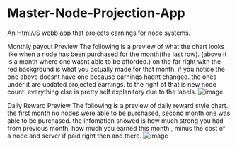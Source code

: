 # Master-Node-Projection-App
An Html/JS webb app that projects earnings for node systems.

Monthly payout Preview
The following is a preview of what the chart looks like when a node has been purchased for the month(the last row).
(above it is a month where one wasnt able to be afforded.)
on the far right with the red background is what you actually made for that month.
if you notice the one above doesnt have one because earnings hadnt changed.
the ones under it are updated projected earnings. to the right of that is new node count.
everything else is pretty self explanitory due to the labels.
![image](https://user-images.githubusercontent.com/5101197/131310136-157e787e-d0de-4c30-8df1-ff9e58c291d4.png)


Daily Reward Preview
The following is a preview of daily reward style chart. the first month no nodes were able to be purchased, second month one was able to be purchased.
the infomation showed is how much strong you had from previous month, how much you earned this month , minus the cost of a node and server if paid right then and there.
![image](https://user-images.githubusercontent.com/5101197/131310454-e5bbb638-7a80-4e03-898c-9ad02e7231db.png)


